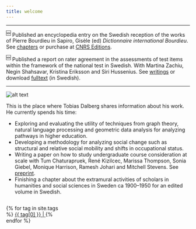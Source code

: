 ```yaml
---
title: welcome  
---
```


---

<sup>:new:</sup> Published an encyclopedia entry on the Swedish reception of the works of Pierre Bourdieu in Sapiro, Gisèle (ed) *Dictionnaire international Bourdieu*. See [chapters](https://tdalberg.github.io/writings/#chapters) or purchase at [CNRS Editions](https://www.cnrseditions.fr/catalogue/philosophie-et-histoire-des-idees/dictionnaire-international-bourdieu/).

<sup>:new:</sup> Published a report on rater agreement in the assessments of test items within the framework of the national test in Swedish. With Martina Zachiu, Negin Shahsavar, Kristina Eriksson and Siri Hussenius. See [writings](https://tdalberg.github.io/writings/#reports) or download [fulltext](https://www.natprov.nordiska.uu.se/digitalAssets/557/c_557840-l_3-k_sviu37fulltext.pdf) (in Swedish).

---

![alt text](https://tdalberg.github.io/files/small_FotografJN6.jpg)

This is the place where Tobias Dalberg shares information about his work. He currently spends his time:

- Exploring and evaluating the utility of techniques from graph theory, natural language processing and geometric data analysis for analyzing pathways in higher education.
- Developing a methodology for analyzing social change such as structural and relative social mobility and shifts in occupational status.
- Writing a paper on how to study undergraduate course consideration at scale with Tum Chaturapruek, René Kizilcec, Marissa Thompson, Sonia Giebel, Monique Harrison, Ramesh Johari and Mitchell Stevens. See [preprint](https://dx.doi.org/10.2139/ssrn.3432748).
- Finishing a chapter about the extramural activities of scholars in humanities and social sciences in Sweden ca 1900&ndash;1950 for an edited volume in Swedish.


<div style="width: 100%; display: table;">
    <div style="display: table-row">
        <div style="width: 30%; display: table-cell;"> <p>
    {% for tag in site.tags %}
    <!-- Here's a hack to generate a "tag cloud" where the size of
    the word is directly proportional to the number of posts with
    that tag. Thank you Ryan Palo at https://github.com/rpalo -->
    <a href="/tags/{{ tag[0] }}/" 
    style="font-size: {{ tag[1] | size | times: 2 | plus: 10 }}px">
        {{ tag[0] }} | 
    </a>
    {% endfor %}
</p> </div>
        <div style="display: table-cell;"> <script async src="https://cse.google.com/cse.js?cx=018083339573084129855:aqzq48shiey"></script>
<div class="gcse-search"></div> </div>
    </div>
</div>

